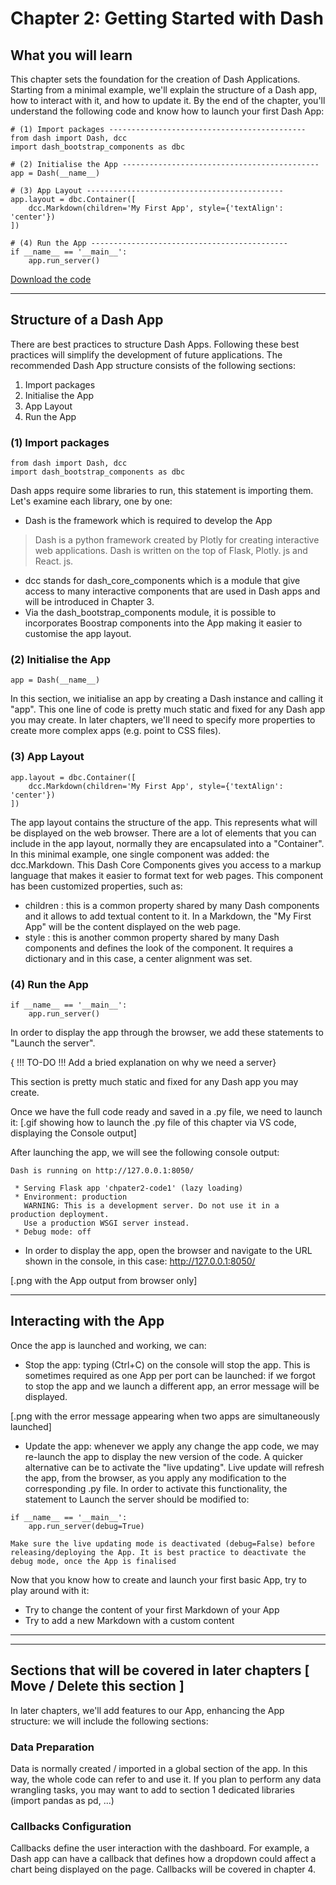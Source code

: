 # Chapter 2: Getting Started with Dash

## What you will learn
This chapter sets the foundation for the creation of Dash Applications. Starting from a minimal example, we'll explain the structure of a Dash app, how to interact with it, and how to update it. By the end of the chapter, you'll understand the following code and know how to launch your first Dash App:

```
# (1) Import packages --------------------------------------------
from dash import Dash, dcc
import dash_bootstrap_components as dbc

# (2) Initialise the App --------------------------------------------
app = Dash(__name__)

# (3) App Layout --------------------------------------------
app.layout = dbc.Container([
    dcc.Markdown(children='My First App', style={'textAlign': 'center'})
])

# (4) Run the App --------------------------------------------
if __name__ == '__main__':
    app.run_server()
```

[Download the code](tutorial/part1/ch2_files/chapter2_app.py)

---

## Structure of a Dash App
There are best practices to structure Dash Apps. Following these best practices will simplify the development of future applications. The recommended Dash App structure consists of the following sections:
1) Import packages
2) Initialise the App
3) App Layout
4) Run the App

### (1) Import packages
```
from dash import Dash, dcc
import dash_bootstrap_components as dbc
```
Dash apps require some libraries to run, this statement is importing them. Let's examine each library, one by one:
- Dash is the framework which is required to develop the App
> Dash is a python framework created by Plotly for creating interactive web applications. Dash is written on the top of Flask, Plotly. js and React. js.
- dcc stands for dash_core_components which is a module that give access to many interactive components that are used in Dash apps and will be introduced in Chapter 3.
- Via the dash_bootstrap_components module, it is possible to incorporates Boostrap components into the App making it easier to customise the app layout.

### (2) Initialise the App
```
app = Dash(__name__)
```
In this section, we initialise an app by creating a Dash instance and calling it "app".
This one line of code is pretty much static and fixed for any Dash app you may create. In later chapters, we'll need to specify more properties to create more complex apps (e.g. point to CSS files). 

### (3) App Layout
```
app.layout = dbc.Container([
    dcc.Markdown(children='My First App', style={'textAlign': 'center'})
])
```
The app layout contains the structure of the app. This represents what will be displayed on the web browser. There are a lot of elements that you can include in the app layout, normally they are encapsulated into a "Container". In this minimal example, one single component was added: the dcc.Markdown. This Dash Core Components gives you access to a markup language that makes it easier to format text for web pages. This component has been customized properties, such as:
- children : this is a common property shared by many Dash components and it allows to add textual content to it. In a Markdown, the "My First App" will be the content displayed on the web page.
- style : this is another common property shared by many Dash components and defines the look of the component. It requires a dictionary and in this case, a center alignment was set.

### (4) Run the App
```
if __name__ == '__main__':
    app.run_server()
```
In order to display the app through the browser, we add these statements to "Launch the server". 

{ !!! TO-DO !!! Add a bried explanation on why we need a server}

This section is pretty much static and fixed for any Dash app you may create.

Once we have the full code ready and saved in a .py file, we need to launch it:
[.gif showing how to launch the .py file of this chapter via VS code, displaying the Console output]

After launching the app, we will see the following console output:
```
Dash is running on http://127.0.0.1:8050/

 * Serving Flask app 'chpater2-code1' (lazy loading)
 * Environment: production
   WARNING: This is a development server. Do not use it in a production deployment.
   Use a production WSGI server instead.
 * Debug mode: off
```
- In order to display the app, open the browser and navigate to the URL shown in the console, in this case: http://127.0.0.1:8050/

[.png with the App output from browser only]

---

## Interacting with the App
Once the app is launched and working, we can:
  - Stop the app: typing (Ctrl+C) on the console will stop the app. This is sometimes required as one App per port can be launched: if we forgot to stop the app and we launch a different app, an error message will be displayed.

[.png with the error message appearing when two apps are simultaneously launched]

  - Update the app: whenever we apply any change the app code, we may re-launch the app to display the new version of the code. A quicker alternative can be to activate the "live updating". Live update will refresh the app, from the browser, as you apply any modification to the corresponding .py file. In order to activate this functionality, the statement to Launch the server should be modified to:
```
if __name__ == '__main__':
    app.run_server(debug=True)
```

```{attention}
Make sure the live updating mode is deactivated (debug=False) before releasing/deploying the App. It is best practice to deactivate the debug mode, once the App is finalised
```

Now that you know how to create and launch your first basic App, try to play around with it:
- Try to change the content of your first Markdown of your App
- Try to add a new Markdown with a custom content

---
---

## Sections that will be covered in later chapters [ Move / Delete this section ]
In later chapters, we'll add features to our App, enhancing the App structure: we will include the following sections:

### Data Preparation
Data is normally created / imported in a global section of the app. In this way, the whole code can refer to and use it.
If you plan to perform any data wrangling tasks, you may want to add to section 1 dedicated libraries (import pandas as pd, ...)

### Callbacks Configuration
Callbacks define the user interaction with the dashboard. For example, a Dash app can have a callback that defines how a dropdown could affect a chart being displayed on the page. Callbacks will be covered in chapter 4.
